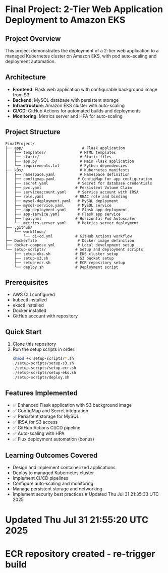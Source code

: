 # Final Project: 2-Tier Web Application Deployment to Amazon EKS

## Project Overview
This project demonstrates the deployment of a 2-tier web application to a managed Kubernetes cluster on Amazon EKS, with pod auto-scaling and deployment automation.

## Architecture
- **Frontend**: Flask web application with configurable background image from S3
- **Backend**: MySQL database with persistent storage
- **Infrastructure**: Amazon EKS cluster with auto-scaling
- **CI/CD**: GitHub Actions for automated builds and deployments
- **Monitoring**: Metrics server and HPA for auto-scaling

## Project Structure
```
FinalProject/
├── app/                          # Flask application
│   ├── templates/               # HTML templates
│   ├── static/                  # Static files
│   ├── app.py                   # Main Flask application
│   └── requirements.txt         # Python dependencies
├── k8s/                         # Kubernetes manifests
│   ├── namespace.yaml           # Namespace definition
│   ├── configmap.yaml          # ConfigMap for app configuration
│   ├── secret.yaml             # Secret for database credentials
│   ├── pvc.yaml               # Persistent Volume Claim
│   ├── serviceaccount.yaml     # Service account with IRSA
│   ├── role.yaml              # RBAC role and binding
│   ├── mysql-deployment.yaml   # MySQL deployment
│   ├── mysql-service.yaml      # MySQL service
│   ├── app-deployment.yaml     # Flask app deployment
│   ├── app-service.yaml        # Flask app service
│   ├── hpa.yaml               # Horizontal Pod Autoscaler
│   └── metrics-server.yaml     # Metrics server deployment
├── .github/
│   └── workflows/
│       └── ci-cd.yml          # GitHub Actions workflow
├── Dockerfile                  # Docker image definition
├── docker-compose.yml          # Local development setup
└── setup-scripts/             # Setup and deployment scripts
    ├── setup-eks.sh           # EKS cluster setup
    ├── setup-s3.sh            # S3 bucket setup
    ├── setup-ecr.sh           # ECR repository setup
    └── deploy.sh              # Deployment script
```

## Prerequisites
- AWS CLI configured
- kubectl installed
- eksctl installed
- Docker installed
- GitHub account with repository

## Quick Start
1. Clone this repository
2. Run the setup scripts in order:
   ```bash
   chmod +x setup-scripts/*.sh
   ./setup-scripts/setup-s3.sh
   ./setup-scripts/setup-ecr.sh
   ./setup-scripts/setup-eks.sh
   ./setup-scripts/deploy.sh
   ```

## Features Implemented
- ✅ Enhanced Flask application with S3 background image
- ✅ ConfigMap and Secret integration
- ✅ Persistent storage for MySQL
- ✅ IRSA for S3 access
- ✅ GitHub Actions CI/CD pipeline
- ✅ Auto-scaling with HPA
- ✅ Flux deployment automation (bonus)

## Learning Outcomes Covered
- Design and implement containerized applications
- Deploy to managed Kubernetes cluster
- Implement CI/CD pipelines
- Configure auto-scaling and monitoring
- Manage persistent storage and networking
- Implement security best practices # Updated Thu Jul 31 21:35:33 UTC 2025
# Updated Thu Jul 31 21:55:20 UTC 2025
# ECR repository created - re-trigger build
